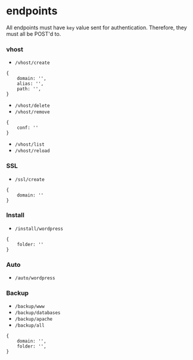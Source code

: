 # endpoints

All endpoints must have `key` value sent for authentication. Therefore, they must all be POST'd to.

### vhost

* `/vhost/create`

``` 
{
    domain: '',
    alias: '',
    path: '',
}
```

* `/vhost/delete`
* `/vhost/remove`

``` 
{
    conf: ''
}
```

* `/vhost/list`
* `/vhost/reload`

### SSL

* `/ssl/create`

``` 
{
    domain: ''
}
```

### Install

* `/install/wordpress`

``` 
{
    folder: ''
}
```

### Auto

* `/auto/wordpress`

### Backup

* `/backup/www`
* `/backup/databases`
* `/backup/apache`
* `/backup/all`

``` 
{
    domain: '',
    folder: '',
}
```
